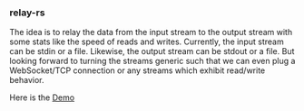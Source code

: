 ### relay-rs 

The idea is to relay the data from the input stream to the output stream with some stats like the speed of reads and writes. Currently, the input stream can be stdin or a file. Likewise, the output stream can be stdout or a file. But looking forward to turning the streams generic such that we can even plug a WebSocket/TCP connection or any streams which exhibit read/write behavior.


Here is the [Demo](https://terminalizer.com/view/888460343584)
